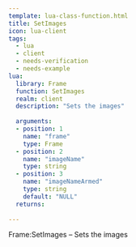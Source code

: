 ```yaml
---
template: lua-class-function.html
title: SetImages
icon: lua-client
tags:
  - lua
  - client
  - needs-verification
  - needs-example
lua:
  library: Frame
  function: SetImages
  realm: client
  description: "Sets the images"
  
  arguments:
  - position: 1
    name: "frame"
    type: Frame
  - position: 2
    name: "imageName"
    type: string
  - position: 3
    name: "imageNameArmed"
    type: string
    default: "NULL"
  returns:
    
---
```


<div class="lua__search__keywords">
Frame:SetImages &#x2013; Sets the images
</div>

